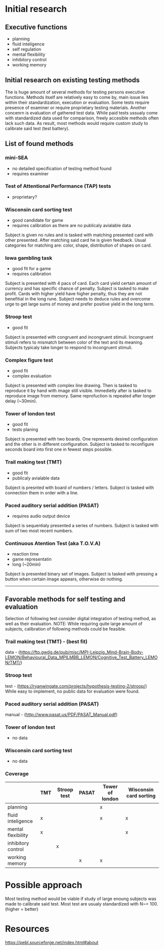 # Initial research
## Executive functions
- planning
- fluid inteligence
- self regulation
- mental flexibility
- inhibitory control
- working memory

## Initial research on existing testing methods
The is huge amount of several methods for testing persons executive functions. Methods itself are relatively easy to come by, main issue lies within their standardization, execution or evaluation. 
Some tests require presence of examiner or require proprietary testing materials. Another concenrn is evaluation of gathered test data. While paid tests ussualy come with standardized data used for comparison, freely accesible methods often lack such data. 
As result, most methods would require custom study to calibrate said test (test battery).

## List of found methods
### mini-SEA
- no detailed specification of testing method found
- requires examiner

### Test of Attentional Performance (TAP) tests
- proprietary?

### Wisconsin card sorting test
- good candidate for game
- requires calibration as there are no publicaly avialable data

Subject is given no rules and is tasked with matching presented card with other presented. After matching said card he is given feedback. Usual categories for matching are: color, shape, distribution of shapes on card.

### Iowa gambling task
- good fit for a game
- requires calibration

Subject is presented with 4 pacs of card. Each card yield certain amount of currency and has specific chance of penalty. Subject is tasked to make profit. Cards with higher yield have higher penalty, thus they are not benefitial in the long rune. Subject needs to deduce rules and overcome urge to get large sums of money and prefer positive yield in the long term.

### Stroop test
- good fit

Subject is presented with congruent and incongruent stimuli. Incongruent stimuli refers to mismatch between color of the text and its meaning. Subjects typicaly take longer to respond to incongruent stimuli.

### Complex figure test
- good fit
- complex evaluation

Subject is presented with complex line drawing. Then is tasked to reproduce it by hand with image still visible. Immedietly after is tasked to reproduce image from memory. Same reprofuction is repeated after longer delay (~30min).

### Tower of london test
- good fit
- tests planing

Subject is presented with two boards. One represents desired configuration and the other is in different configuration. Subject is tasked to reconfigure seconds board into first one in fewest steps possible.

### Trail making test (TMT)
- good fit
- publicaly avialable data

Subject is presnted with board of numbers / letters. Subject is tasked with connection them in order with a line.

### Paced auditory serial addition (PASAT)
- requires audio output device

Subject is sequentialy presented a series of numbers. Subject is tasked with sum of two most recent numbers. 


### Continuous Atention Test (aka T.O.V.A)
- reaction time
- game representatin
- long (~20min)

Subject is presented binary set of images. Subject is tasked with pressing a button when certain image appears, otherwise do nothing.

---

## Favorable methods for self testing and evaluation
Selection of following test consider digital integration of testing method, as well as their evaluation.
NOTE: While requiring quite large amount of subjects, calibration of following methods could be feasible.

### Trail making test (TMT) - (best fit)
data - (https://ftp.gwdg.de/pub/misc/MPI-Leipzig_Mind-Brain-Body-LEMON/Behavioural_Data_MPILMBB_LEMON/Cognitive_Test_Battery_LEMON/TMT/)

### Stroop test
test - (https://ryanwingate.com/projects/hypothesis-testing-2/stroop/)
While easy to implement, no public data for evaluation were found.

### Paced auditory serial addition (PASAT)
manual - (http://www.pasat.us/PDF/PASAT_Manual.pdf)

### Tower of london test
- no data 

### Wisconsin card sorting test
- no data

### Coverage

|                   | TMT   | Stroop test   | PASAT | Tower of london   | Wisconsin card sorting    |
| ---               | ---   | ---           | ---   | ---               | ---                       |
|planning           |       |               |       |x                  |                           | 
|fluid inteligence  |x      |               |       |x                  |x                          |
|mental flexibility |x      |               |       |                   |x                          |
|inhibitory control |       |x              |       |                   |                           |
|working memory     |       |               |x      |x                  |                           |

# Possible approach
Most testing method would be viable if study of large enoung subjects was made to calibrate said test. 
Most test are usualy standardized with N~= 100. (higher = better)

# Resources
https://pebl.sourceforge.net/index.html#about